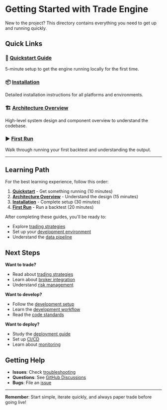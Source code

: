 # Getting Started with Trade Engine

New to the project? This directory contains everything you need to get up and running quickly.

## Quick Links

### 🚀 [Quickstart Guide](quickstart.md)
5-minute setup to get the engine running locally for the first time.

### 📦 [Installation](installation.md)
Detailed installation instructions for all platforms and environments.

### 🏗️ [Architecture Overview](architecture-overview.md)
High-level system design and component overview to understand the codebase.

### ▶️ [First Run](first-run.md)
Walk through running your first backtest and understanding the output.

---

## Learning Path

For the best learning experience, follow this order:

1. **[Quickstart](quickstart.md)** - Get something running (10 minutes)
2. **[Architecture Overview](architecture-overview.md)** - Understand the design (15 minutes)
3. **[Installation](installation.md)** - Complete setup (30 minutes)
4. **[First Run](first-run.md)** - Run a backtest (20 minutes)

After completing these guides, you'll be ready to:
- Explore [trading strategies](../strategies/)
- Set up your [development environment](../development/)
- Understand the [data pipeline](../data/)

## Next Steps

**Want to trade?**
- Read about [trading strategies](../strategies/)
- Learn about [broker integration](../brokers/)
- Understand [risk management](../.claude/CLAUDE.md#risk-management)

**Want to develop?**
- Follow the [development setup](../development/setup.md)
- Learn the [development workflow](../development/workflow.md)
- Read the [code standards](../development/code-standards.md)

**Want to deploy?**
- Study the [deployment guide](../operations/deployment.md)
- Set up [CI/CD](../ci-cd/setup.md)
- Learn about [monitoring](../operations/monitoring.md)

## Getting Help

- **Issues**: Check [troubleshooting](../operations/troubleshooting.md)
- **Questions**: See [GitHub Discussions](https://github.com/adamoates/Trade-Engine/discussions)
- **Bugs**: File an [issue](https://github.com/adamoates/Trade-Engine/issues)

---

**Remember**: Start simple, iterate quickly, and always paper trade before going live!
